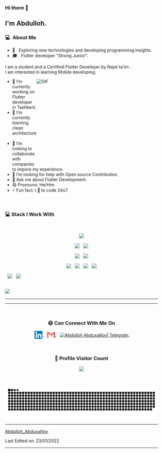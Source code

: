 

### Hi there 👋

## I'm Abdulloh.

### 💻 &nbsp;About Me 

- 🤔 &nbsp; Exploring new technologies and developing programming insights.
- 🎓 &nbsp; Flutter developer "Strong Junior".

I am a student and a Certified Flutter Developer by Najot ta'im .<br/>
I am interested in learning Mobile developing.

<img align="right" alt="GIF" src="https://owaisnoor.info/blog/wp-content/uploads/2019/03/maxresdefault.jpg" width="400" height="280" />

- 🔭 I’m currently working on Flutter developer in Tashkent.
- 🌱 I’m currently learning clean architecture.
- 👯 I’m looking to collaborate with companies to impore my experience.
- 🤔 I’m looking for help with Open source Contribution.
- 💬 Ask me about Flutter Development.
- 😄 Pronouns: He/Him
- ⚡ Fun fact: I 💖 to code 24x7.

<br/>





### 💻 Stack I Work With

<br>

<p  align="center">

<img src="https://img.shields.io/badge/Flutter-0078D4.svg?&style=for-the-badge&logo=flutter&logoColor=white" height="25"/>
  </p>
  
<p  align="center">

<img src="https://camo.githubusercontent.com/202a58d250ff1d21ee70433e0070b55f8fed747f8883c1750742aa791b1ad871/68747470733a2f2f696d672e736869656c64732e696f2f62616467652f2d4769744875622d3035313232413f7374796c653d666c6174266c6f676f3d676974687562" height="25"/>  
  &nbsp;
 
  <img src="https://img.shields.io/badge/Dart-0078D4.svg?&style=for-the-badge&logo=dart&logoColor=important" height="25">

  </p>
  
  <p  align="center">

  

<img src="https://img.shields.io/badge/anaconda-42B029.svg?&style=for-the-badge&logo=anaconda&logoColor=white" height="25"/>
  &nbsp;
<img src="https://img.shields.io/badge/Nodejs-0078D7.svg?&style=for-the-badge&logo=Nodejs&logoColor=white" height="25"/>  
 </p>
 
 <p  align="center">

  
<img src="https://img.shields.io/badge/Python-3776AB?style=for-the-badge&logo=python&logoColor=white" height="25">
  &nbsp;

<img src="https://img.shields.io/badge/C-00599C?style=for-the-badge&logo=c&logoColor=white" height="25">
&nbsp;
  
  <img src="https://raw.githubusercontent.com/spyder-ide/spyder/master/branding/logo/spyder_readme_banner.png" height="25">
&nbsp;
  
<img src="https://img.shields.io/badge/C%2B%2B-00599C?style=for-the-badge&logo=c%2B%2B&logoColor=white" height="25">
</p>
<p align="center">
  
&nbsp;
    <img src="https://img.shields.io/badge/conda-342B029.svg?&style=for-the-badge&logo=anaconda&logoColor=white" height="25">
&nbsp;
  <img src="https://img.shields.io/badge/Visual_Studio_Code-0078D4?style=for-the-badge&logo=visual%20studio%20code&logoColor=white" height="25">

</p>
<br>











<img src="https://user-images.githubusercontent.com/73097560/115834477-dbab4500-a447-11eb-908a-139a6edaec5c.gif">
</p>  
                                                                                    









 <hr>


 
 <hr>
 
 <br>

  <div align="center">
  <h3><b>😄 Can Connect With Me On</b></h3>
  </div>
<p align="center">
</a> &nbsp;&nbsp;
<a href="https://www.linkedin.com/in/abdulloh-abduxalilov-1a37bb21a/" target="_blank">
  <img align="center" alt="Abdulloh Foziljonov| Linkedin" width="26px" src="https://github.com/SatYu26/SatYu26/blob/master/Assets/Linkedin.svg" />
</a> &nbsp;&nbsp;
<a href="abdullohabduxalilov1982@gmail.com" >
  <img align="center" alt="Abdulloh Abduxalilov| Gmail" width="26px" src="https://github.com/SatYu26/SatYu26/blob/master/Assets/Gmail.svg" />
</a> &nbsp;&nbsp;
<a href="https://www.facebook.com/abdulloh.abduxalilov.3">
    <img align="center" alt="Abdulloh Abduxalilov| Telegram" width="24px" src="https://upload.wikimedia.org/wikipedia/en/thumb/0/04/Facebook_f_logo_%282021%29.svg/100px-Facebook_f_logo_%282021%29.svg.png" />
</a> &nbsp;&nbsp;
<p>
  
<br>
  
<div align=center>
  <h3><b>📍 Profile Visitor Count</b></h3>
</div>
    
<!-- retro visitor counter -->  
<p align="center" >   
  <img src="https://profile-counter.glitch.me/AbdullohFlutterDeveloper/count.svg" />  
</p>
   
  
  
  
  
  
  
  
  
  
  
  
  
  <br>
  <p align="center">
  <img src="https://github.com/DHANOLA/DHANOLA/raw/output/github-contribution-grid-snake.svg" alt="snake"></center>
</p>




------

[Abdulloh_Abduxalilov](https://github.com/AbdullohFlutterDeveloper)

Last Edited on: 23/01/2022


------
